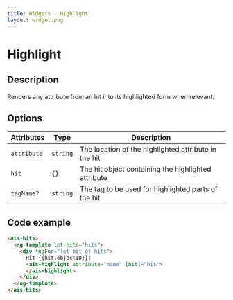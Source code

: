 ```yaml
---
title: Widgets - Highlight
layout: widget.pug
---
```


# Highlight

## Description

Renders any attribute from an hit into its highlighted form when relevant.

## Options

| Attributes  | Type     | Description
| -           | -        | -
| `attribute` | `string` | The location of the highlighted attribute in the hit
| `hit`       | `{}`     | The hit object containing the highlighted attribute
| `tagName?`  | `string` | The tag to be used for highlighted parts of the hit

## Code example

```html
<ais-hits>
  <ng-template let-hits="hits">
    <div *ngFor="let hit of hits">
      Hit {{hit.objectID}}:
      <ais-highlight attribute="name" [hit]="hit">
      </ais-highlight>
    </div>
  </ng-template>
</ais-hits>
```
